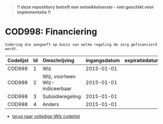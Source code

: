 > **!! deze repostitory betreft een ontwikkelversie - niet geschikt voor implementatie !!**	
# COD998: Financiering	
	Codering die aangeeft op basis van welke regeling de zorg gefinancierd wordt.	
|Codelijst|Id|Omschrijving|ingangsdatum|expiratiedatum|mutatiedatum|mutatie|	
|:--|:--|:--|:--|:--|:--|:--|	
|	COD998	|	1	|	Wlz	|	2015-01-01	|		|		|		|
|	COD998	|	2	|	Wlz, voorheen Wlz-indiceerbaar	|	2015-01-01	|		|		|		|
|	COD998	|	3	|	Subsidieregeling	|	2015-01-01	|		|		|		|
|	COD998	|	4	|	Anders	|	2015-01-01	|		|		|		|

* [terug naar volledige iWlz codelijst](../../iWlz-codelijsten.md)
